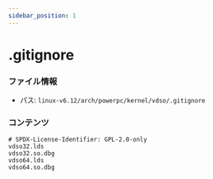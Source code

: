 ```yaml
---
sidebar_position: 1
---
```

# .gitignore

### ファイル情報

- パス: `linux-v6.12/arch/powerpc/kernel/vdso/.gitignore`

### コンテンツ

```gitignore
# SPDX-License-Identifier: GPL-2.0-only
vdso32.lds
vdso32.so.dbg
vdso64.lds
vdso64.so.dbg

```
